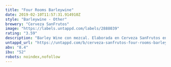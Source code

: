 ```yaml
---
title: "Four Rooms Barleywine"
date: 2019-02-10T11:57:31.914910Z
style: "Barleywine - Other"
brewery: "Cerveza SanFrutos"
image: "https://labels.untappd.com/labels/2888039"
rating: "3.59"
description: "Barley Wine con mezcal. Elaborada en Cerveza SanFrutos en febrero del 18 en colaboración con Mean Sardine Brewery, Propaganda Brewing y Cerveza Domus."
untappd_url: "https://untappd.com/b/cerveza-sanfrutos-four-rooms-barleywine/2888039"
abv: "8.4"
ibu: "52"
robots: noindex,nofollow
---
```


